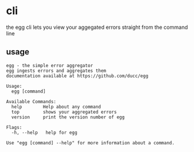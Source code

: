 # cli
the egg cli lets you view your aggegated errors straight from the command line

## usage
```
egg - the simple error aggregator
egg ingests errors and aggregates them
documentation available at https://github.com/ducc/egg

Usage:
  egg [command]

Available Commands:
  help        Help about any command
  top         shows your aggregated errors
  version     print the version number of egg

Flags:
  -h, --help   help for egg

Use "egg [command] --help" for more information about a command.
```